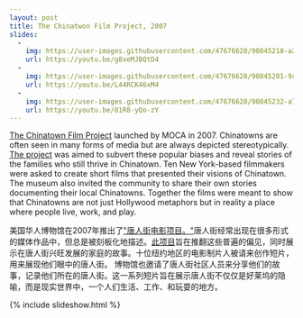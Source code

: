 ```yaml
---
layout: post
title: The Chinatwon Film Project, 2007
slides:
  -
    img: https://user-images.githubusercontent.com/47676628/90845218-a2a85700-e333-11ea-88c0-3e7718ef0864.JPG
    url: https://youtu.be/g8xeMJBQtD4
  -
    img: https://user-images.githubusercontent.com/47676628/90845201-9cb27600-e333-11ea-8adc-e6eae3f44a57.JPG
    url: https://youtu.be/L44RCK46xM4
  -
    img: https://user-images.githubusercontent.com/47676628/90845232-a76d0b00-e333-11ea-944b-4ab0697ceb5a.JPG
    url: https://youtu.be/81R8-yQo-zY
---
```


[The Chinatown Film Project](https://youtu.be/81R8-yQo-zY) launched by MOCA in 2007. Chinatowns are often seen in many forms of media but are always depicted stereotypically.  [The project](https://www.mocanyc.org/visit/events/chinatown_film_project) was aimed to subvert these popular biases and reveal stories of the families who still thrive in Chinatown. Ten New York-based filmmakers were asked to create short films that presented their visions of Chinatown. The museum also invited the community to share their own stories documenting their local Chinatowns. Together the films were meant to show that Chinatowns are not just Hollywood metaphors but in reality a place where people live, work, and play.  

美国华人博物馆在2007年推出了["唐人街电影项目。"](https://youtu.be/81R8-yQo-zY)唐人街经常出现在很多形式的媒体作品中，但总是被刻板化地描述。[此项目](https://www.mocanyc.org/visit/events/chinatown_film_project)旨在推翻这些普遍的偏见，同时展示在唐人街兴旺发展的家庭的故事。十位纽约地区的电影制片人被请来创作短片，用来展现他们眼中的唐人街。 博物馆也邀请了唐人街社区人员来分享他们的故事，记录他们所在的唐人街。这一系列短片旨在展示唐人街不仅仅是好莱坞的隐喻，而是现实世界中，一个人们生活、工作、和玩耍的地方。

{% include slideshow.html %}
